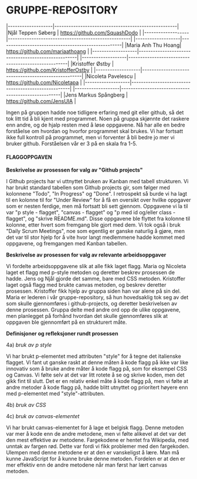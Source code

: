 # GRUPPE-REPOSITORY

|-------------------|----------------------------------------------------|
|Njål Teppen Søberg | https://github.com/SquashDodo  |
|-------------------|----------------------------------------------------|
|-------------------|----------------------------------------------------|
|Maria Anh Thu Hoang| https://github.com/mariaathoang                    |
|-------------------|----------------------------------------------------|
|-------------------|----------------------------------------------------|
|Kristoffer Østby   | https://github.com/KristofferOstby                 |
|-------------------|----------------------------------------------------|
|Nicoleta Pavelescu | https://github.com/Nicoletapa                      |
|-------------------|----------------------------------------------------|
|-------------------|----------------------------------------------------|
|Jens Markus Spångberg | https://github.com/JensUIA                      |



Ingen på gruppen hadde noe tidligere erfaring med git eller github, så
det tok litt tid å bli kjent med programmet. Noen på gruppa skjønnte det
raskere enn andre, og de hjalp resten med å løse oppgavene. Nå har alle 
en bedre forståelse om hvordan og hvorfor programmet skal brukes. Vi har 
fortsatt ikke full kontroll på programmet, men vi forventer å bli bedre
jo mer vi bruker github. Forståelsen vår er 3 på en skala fra 1-5.



<h4>FLAGGOPPGAVEN</h4>

<b>Beskrivelse av prosessen for valg av "Github projects"</b>

I Github projects har vi uttnyttet bruken av Kanban med tabell strukturen. Vi har brukt standard tabellen som Github projects gir, som følger med kolonnene "Todo", "In Progress" og "Done". I retrospekt så burde vi ha lagt til en kolonne til for "Under Review" for å få en oversikt over hvilke oppgaver som er nesten ferdige, men må fortsatt bli sett gjennom. Oppgavene vi la til var "p style - flagget", "canvas - flagget" og "p med id og/eller class - flagget", og "skrive README.md". Disse oppgavene ble flyttet fra kolonne til kolonne, etter hvert som fremgang ble gjort med dem. Vi tok også i bruk "Daily Scrum Meetings", noe som egentlig er ganske naturlig å gjøre, men det var til stor hjelp for å vite hvor langt medlemmene hadde kommet med oppgavene, og fremgangen med Kanban tabellen.


<b>Beskrivelse av prosessen for valg av relevante arbeidsoppgaver</b>

Vi fordelte arbeidsoppgavene slik at alle fikk laget flagg. Maria og Nicoleta laget et flagg med p-style metoden og deretter beskrev prosessen de hadde. Jens og Njål gjorde det samme, bare med CSS metoden. Kristoffer laget også flagg med brukte canvas metoden, og beskrev deretter prosessen. Kristoffer fikk hjelp av gruppa siden han var alene på sin del. Maria er lederen i vår gruppe-repository, så hun hovedsaklig tok seg av det som skulle gjennomføres i github-projects, og deretter beskrivelsen av denne prosessen. Gruppa delte med andre ord opp de ulike oppgavene, men planlegget på forhånd hvordan det skulle gjennomføres slik at oppgaven ble gjennomført på en strukturert måte. 


<b>Definisjoner og refleksjoner rundt prosessen</b>

4a) <i>bruk av p style</i>

Vi har brukt p-elementet med attributen "style" for å tegne det italienske flagget. Vi fant ut ganske raskt at denne måten å kode flagg på ikke var like innovativ som å bruke andre måter å kode flagg på, som for eksempel CSS og Canvas. Vi følte selv at det var litt rotete å se og skrive koden, men det gikk fint til slutt. Det er en relativ enkel måte å kode flagg på, men vi følte at andre metoder å kode flagg på, hadde blitt utnyttet og prioritert høyere enn med p-elementet med "style"-attributen.

4b) <i>bruk av CSS</i>

4c) <i>bruk av canvas-elementet</i>

Vi har brukt canvas-elementet for å lage et belgisk flagg. Denne metoden var mer å kode enn de andre metodene, men vi følte alikevel at det var det den mest effektive av metodene. Fargekodene er hentet fra Wikipedia, med unntak av fargen rød. Dette var fordi vi fikk problemer med den fargekoden. Ulempen med denne metodene er at den er vanskeligst å lære. Man må kunne JavaScript for å kunne bruke denne metoden. Fordelen er at den er mer effektiv enn de andre metodene når man først har lært canvas metoden.

